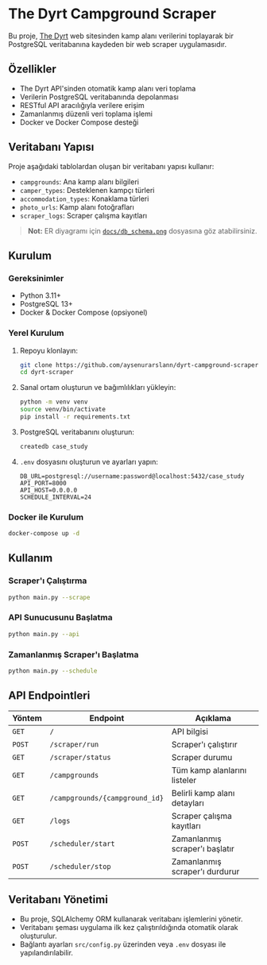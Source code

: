 # The Dyrt Campground Scraper

Bu proje, [The Dyrt](https://thedyrt.com) web sitesinden kamp alanı verilerini toplayarak bir PostgreSQL veritabanına kaydeden bir web scraper uygulamasıdır.

##  Özellikler

-  The Dyrt API'sinden otomatik kamp alanı veri toplama
-  Verilerin PostgreSQL veritabanında depolanması
-  RESTful API aracılığıyla verilere erişim
-  Zamanlanmış düzenli veri toplama işlemi
-  Docker ve Docker Compose desteği

##  Veritabanı Yapısı

Proje aşağıdaki tablolardan oluşan bir veritabanı yapısı kullanır:

- `campgrounds`: Ana kamp alanı bilgileri
- `camper_types`: Desteklenen kampçı türleri
- `accommodation_types`: Konaklama türleri
- `photo_urls`: Kamp alanı fotoğrafları
- `scraper_logs`: Scraper çalışma kayıtları

> **Not:** ER diyagramı için [`docs/db_schema.png`](docs/db_schema.png) dosyasına göz atabilirsiniz.

##  Kurulum

### Gereksinimler

- Python 3.11+
- PostgreSQL 13+
- Docker & Docker Compose (opsiyonel)

###  Yerel Kurulum

1. Repoyu klonlayın:

   ```bash
   git clone https://github.com/aysenurarslann/dyrt-campground-scraper.git
   cd dyrt-scraper
   ```

2. Sanal ortam oluşturun ve bağımlılıkları yükleyin:

   ```bash
   python -m venv venv
   source venv/bin/activate  
   pip install -r requirements.txt
   ```

3. PostgreSQL veritabanını oluşturun:

   ```bash
   createdb case_study
   ```

4. `.env` dosyasını oluşturun ve ayarları yapın:

   ```env
   DB_URL=postgresql://username:password@localhost:5432/case_study
   API_PORT=8000
   API_HOST=0.0.0.0
   SCHEDULE_INTERVAL=24
   ```

###  Docker ile Kurulum

```bash
docker-compose up -d
```

##  Kullanım

### Scraper'ı Çalıştırma

```bash
python main.py --scrape
```

### API Sunucusunu Başlatma

```bash
python main.py --api
```



### Zamanlanmış Scraper'ı Başlatma

```bash
python main.py --schedule
```

##  API Endpointleri

| Yöntem | Endpoint | Açıklama |
|--------|----------|----------|
| `GET`  | `/` | API bilgisi |
| `POST` | `/scraper/run` | Scraper'ı çalıştırır |
| `GET`  | `/scraper/status` | Scraper durumu |
| `GET`  | `/campgrounds` | Tüm kamp alanlarını listeler |
| `GET`  | `/campgrounds/{campground_id}` | Belirli kamp alanı detayları |
| `GET`  | `/logs` | Scraper çalışma kayıtları |
| `POST` | `/scheduler/start` | Zamanlanmış scraper'ı başlatır |
| `POST` | `/scheduler/stop` | Zamanlanmış scraper'ı durdurur |

##  Veritabanı Yönetimi

- Bu proje, SQLAlchemy ORM kullanarak veritabanı işlemlerini yönetir.
- Veritabanı şeması uygulama ilk kez çalıştırıldığında otomatik olarak oluşturulur.
- Bağlantı ayarları `src/config.py` üzerinden veya `.env` dosyası ile yapılandırılabilir.



